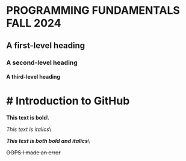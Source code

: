 # PROGRAMMING FUNDAMENTALS FALL 2024
## A first-level heading 
### A second-level heading
#### A third-level heading

# # Introduction to GitHub

**This text is bold**\

*This text is italics*\

 ***This text is both bold and italics***\
 
~~OOPS I made an error~~
